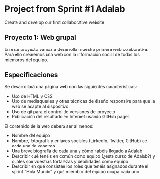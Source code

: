 # Project from Sprint #1 Adalab
Create and develop our first collaborative website

## Proyecto 1: Web grupal
En este proyecto vamos a desarrollar nuestra primera web colaborativa. Para ello crearemos una web con la información social de todos los miembros del equipo.

## Especificaciones
Se desarrollará una página web con las siguientes características:
- Uso de HTML y CSS
- Uso de mediaqueries y otras técnicas de diseño responsive para que la web se adapte al dispositivo
- Uso de git para el control de versiones del proyecto
- Publicación del resultado en Internet usando GitHub pages

El contenido de la web deberá ser al menos:
- Nombre del equipo
- Nombre, fotografía y enlaces sociales (LinkedIn, Twitter, GitHub) de cada una de vosotras
- Una breve biografía de cada una y cómo habéis llegado a Adalab
- Describir qué tenéis en común como equipo (¿este curso de Adalab?) y cuáles son vuestras fortalezas y debilidades como equipo
- Describir en qué consisten los roles que tenéis asignados durante el sprint “Hola Mundo” y qué miembro del equipo ocupa cada uno
